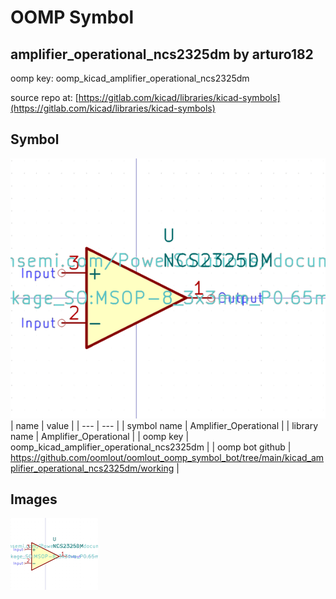 # OOMP Symbol  
## amplifier_operational_ncs2325dm  by arturo182  
  
oomp key: oomp_kicad_amplifier_operational_ncs2325dm  
  
source repo at: [https://gitlab.com/kicad/libraries/kicad-symbols](https://gitlab.com/kicad/libraries/kicad-symbols)  
## Symbol  
  
[![working.png](working_600.png)](working.png)  
| name | value | 
| --- | --- | 
| symbol name | Amplifier_Operational | 
| library name | Amplifier_Operational | 
| oomp key | oomp_kicad_amplifier_operational_ncs2325dm | 
| oomp bot github | https://github.com/oomlout/oomlout_oomp_symbol_bot/tree/main/kicad_amplifier_operational_ncs2325dm/working | 
## Images  
  
[![working.png](working_140.png)](working.png)  
